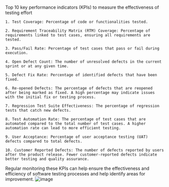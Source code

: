 Top 10 key performance indicators (KPIs) to measure the effectiveness of testing effort


	1. Test Coverage: Percentage of code or functionalities tested.
	
	2. Requirement Traceability Matrix (RTM) Coverage: Percentage of requirements linked to test cases, ensuring all requirements are tested.
	
	3. Pass/Fail Rate: Percentage of test cases that pass or fail during execution.
	
	4. Open Defect Count: The number of unresolved defects in the current sprint or at any given time.
	
	5. Defect Fix Rate: Percentage of identified defects that have been fixed.
	
	6. Re-opened Defects: The percentage of defects that are reopened after being marked as fixed. A high percentage may indicate issues with the initial fix or testing process.
	
	7. Regression Test Suite Effectiveness: The percentage of regression tests that catch new defects.
	
	8. Test Automation Rate: The percentage of test cases that are automated compared to the total number of test cases. A higher automation rate can lead to more efficient testing.
	
	9. User Acceptance: Percentage of user acceptance testing (UAT) defects compared to total defects.
	
	10. Customer Reported Defects: The number of defects reported by users after the product release. Fewer customer-reported defects indicate better testing and quality assurance.


Regular monitoring these KPIs can help ensure the effectiveness and efficiency of software testing processes  and help identify areas for improvement.
![image](https://github.com/user-attachments/assets/60b83711-dd55-41ff-9fe7-1ac0a8a29004)
